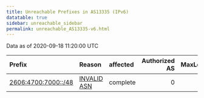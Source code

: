 ```yaml
---
title: Unreachable Prefixes in AS13335 (IPv6)
datatable: true
sidebar: unreachable_sidebar
permalink: unreachable_AS13335-v6.html
---
```


Data as of 2020-09-18 11:20:00 UTC


<div class="datatable-begin"></div>

| Prefix                                                           | Reason                                                                                                     | affected   |   Authorized AS |   MaxLength | Anchor                           |   unreachable /48s |
|:-----------------------------------------------------------------|:-----------------------------------------------------------------------------------------------------------|:-----------|----------------:|------------:|:---------------------------------|-------------------:|
| [2606:4700:7000::/48](https://stat.ripe.net/2606:4700:7000::/48) | [INVALID ASN](https://rpki-validator.ripe.net/announcement-preview?asn=AS13335&prefix=2606:4700:7000::/48) | complete   |               0 |          48 | [ARIN](unreachable_ARIN-v6.html) |                  1 |

<div class="datatable-end"></div>